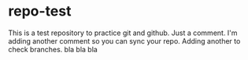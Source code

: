 # repo-test
This is a test repository to practice git and github.
Just a comment.
I'm adding another comment so you can sync your repo.
Adding another to check branches. bla bla bla
